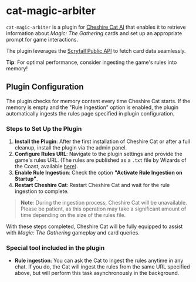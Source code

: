 # cat-magic-arbiter

`cat-magic-arbiter` is a plugin for [Cheshire Cat AI](https://cheshirecat.ai/) that enables it to retrieve information about *Magic: The Gathering* cards and set up an appropriate prompt for game interactions.

The plugin leverages the [Scryfall Public API](https://scryfall.com/docs/api) to fetch card data seamlessly.

**Tip**: For optimal performance, consider ingesting the game's rules into memory!

## Plugin Configuration

The plugin checks for memory content every time Cheshire Cat starts. If the memory is empty and the "Rule Ingestion" option is enabled, the plugin automatically ingests the rules page specified in plugin configuration.

### Steps to Set Up the Plugin

1. **Install the Plugin**: After the first installation of Cheshire Cat or after a full cleanup, install the plugin via the admin panel.  
2. **Configure Rules URL**: Navigate to the plugin settings and provide the game's rules URL. (The rules are published as a `.txt` file by Wizards of the Coast, available [here](https://magic.wizards.com/en/rules)).  
3. **Enable Rule Ingestion**: Check the option **"Activate Rule Ingestion on Startup"**.  
4. **Restart Cheshire Cat**: Restart Cheshire Cat and wait for the rule ingestion to complete.  

> **Note**: During the ingestion process, Cheshire Cat will be unavailable. Please be patient, as this operation may take a significant amount of time depending on the size of the rules file.

With these steps completed, Cheshire Cat will be fully equipped to assist with *Magic: The Gathering* gameplay and card queries.

### Special tool included in the plugin
- **Rule ingestion**: You can ask the Cat to ingest the rules anytime in any chat. If you do, the Cat will ingest the rules from the same URL specified above, but will perform this task asynchronously in the background.